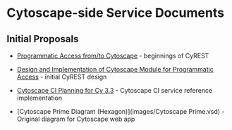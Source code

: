 # Cytoscape-side Service Documents

## Initial Proposals
* [Programmatic Access from/to Cytoscape](https://docs.google.com/document/d/18Xyv7c3V2cheWgFqnI3qwxz3FWU8t7U4kIaMuqwLFSg/edit) - beginnings of CyREST
* [Design and Implementation of Cytoscape Module for Programmatic Access](https://docs.google.com/document/d/1Za8HUDrvxF7yzsdvWT64gxThcrpoxCIoTI5HT0_F164/edit#) - initial CyREST design
* [Cytoscape CI Planning for Cy 3.3](https://docs.google.com/document/d/1qyM3ijXY3K_RzuUVM61w1IQJ0SqXeQ217TrMi0TdqpU/edit#heading=h.7n8tsvrqcr3s) - Cytoscape CI service reference implementation

* [Cytoscape Prime Diagram (Hexagon)](images/Cytoscape Prime.vsd) - Original diagram for Cytoscape web app
